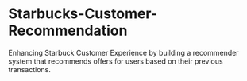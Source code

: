 # Starbucks-Customer-Recommendation
Enhancing Starbuck Customer Experience by building a recommender system that recommends offers for users based on their previous transactions.
